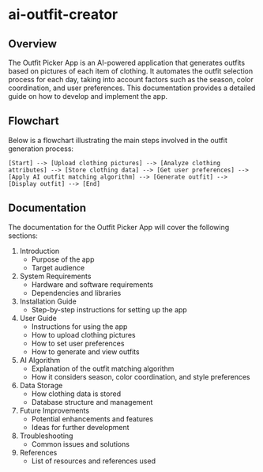 # ai-outfit-creator

## Overview

The Outfit Picker App is an AI-powered application that generates outfits based on pictures of each item of clothing. It automates the outfit selection process for each day, taking into account factors such as the season, color coordination, and user preferences. This documentation provides a detailed guide on how to develop and implement the app.

## Flowchart

Below is a flowchart illustrating the main steps involved in the outfit generation process:

```
[Start] --> [Upload clothing pictures] --> [Analyze clothing attributes] --> [Store clothing data] --> [Get user preferences] --> [Apply AI outfit matching algorithm] --> [Generate outfit] --> [Display outfit] --> [End]

```

## Documentation

The documentation for the Outfit Picker App will cover the following sections:

1. Introduction
    - Purpose of the app
    - Target audience
2. System Requirements
    - Hardware and software requirements
    - Dependencies and libraries
3. Installation Guide
    - Step-by-step instructions for setting up the app
4. User Guide
    - Instructions for using the app
    - How to upload clothing pictures
    - How to set user preferences
    - How to generate and view outfits
5. AI Algorithm
    - Explanation of the outfit matching algorithm
    - How it considers season, color coordination, and style preferences
6. Data Storage
    - How clothing data is stored
    - Database structure and management
7. Future Improvements
    - Potential enhancements and features
    - Ideas for further development
8. Troubleshooting
    - Common issues and solutions
9. References
    - List of resources and references used
